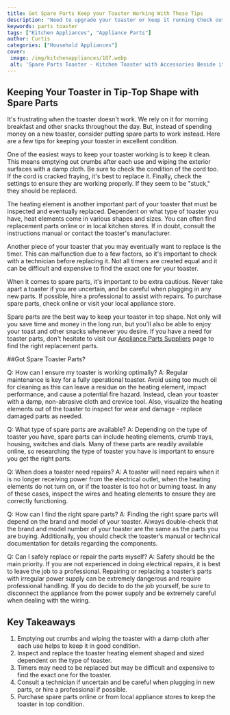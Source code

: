 ```yaml
---
title: Got Spare Parts Keep your Toaster Working With These Tips
description: "Need to upgrade your toaster or keep it running Check out these helpful tips to maintain and extend the life of your appliance"
keywords: parts toaster
tags: ["Kitchen Appliances", "Appliance Parts"]
author: Curtis
categories: ["Household Appliances"]
cover: 
 image: /img/kitchenappliances/187.webp
 alt: 'Spare Parts Toaster - Kitchen Toaster with Accessories Beside it'
---
```

## Keeping Your Toaster in Tip-Top Shape with Spare Parts
It's frustrating when the toaster doesn't work. We rely on it for morning breakfast and other snacks throughout the day. But, instead of spending money on a new toaster, consider putting spare parts to work instead. Here are a few tips for keeping your toaster in excellent condition. 

One of the easiest ways to keep your toaster working is to keep it clean. This means emptying out crumbs after each use and wiping the exterior surfaces with a damp cloth. Be sure to check the condition of the cord too. If the cord is cracked fraying, it's best to replace it. Finally, check the settings to ensure they are working properly. If they seem to be "stuck," they should be replaced. 

The heating element is another important part of your toaster that must be inspected and eventually replaced. Dependent on what type of toaster you have, heat elements come in various shapes and sizes. You can often find replacement parts online or in local kitchen stores. If in doubt, consult the instructions manual or contact the toaster's manufacturer. 

Another piece of your toaster that you may eventually want to replace is the timer. This can malfunction due to a few factors, so it's important to check with a technician before replacing it. Not all timers are created equal and it can be difficult and expensive to find the exact one for your toaster. 

When it comes to spare parts, it's important to be extra cautious. Never take apart a toaster if you are uncertain, and be careful when plugging in any new parts. If possible, hire a professional to assist with repairs. To purchase spare parts, check online or visit your local appliance store. 

Spare parts are the best way to keep your toaster in top shape. Not only will you save time and money in the long run, but you'll also be able to enjoy your toast and other snacks whenever you desire. If you have a need for toaster parts, don't hesitate to visit our [Appliance Parts Suppliers](./pages/appliance-parts-suppliers/) page to find the right replacement parts.

##Got Spare Toaster Parts?

Q: How can I ensure my toaster is working optimally?
A: Regular maintenance is key for a fully operational toaster. Avoid using too much oil for cleaning as this can leave a residue on the heating element, impact performance, and cause a potential fire hazard. Instead, clean your toaster with a damp, non-abrasive cloth and crevice tool. Also, visualize the heating elements out of the toaster to inspect for wear and damage - replace damaged parts as needed.

Q: What type of spare parts are available?
A: Depending on the type of toaster you have, spare parts can include heating elements, crumb trays, housing, switches and dials. Many of these parts are readily available online, so researching the type of toaster you have is important to ensure you get the right parts.

Q: When does a toaster need repairs?
A: A toaster will need repairs when it is no longer receiving power from the electrical outlet, when the heating elements do not turn on, or if the toaster is too hot or burning toast. In any of these cases, inspect the wires and heating elements to ensure they are correctly functioning.

Q: How can I find the right spare parts?
A: Finding the right spare parts will depend on the brand and model of your toaster. Always double-check that the brand and model number of your toaster are the same as the parts you are buying. Additionally, you should check the toaster’s manual or technical documentation for details regarding the components.

Q: Can I safely replace or repair the parts myself?
A: Safety should be the main priority. If you are not experienced in doing electrical repairs, it is best to leave the job to a professional. Repairing or replacing a toaster’s parts with irregular power supply can be extremely dangerous and require professional handling. If you do decide to do the job yourself, be sure to disconnect the appliance from the power supply and be extremely careful when dealing with the wiring.

## Key Takeaways
1. Emptying out crumbs and wiping the toaster with a damp cloth after each use helps to keep it in good condition.
2. Inspect and replace the toaster heating element shaped and sized dependent on the type of toaster.
3. Timers may need to be replaced but may be difficult and expensive to find the exact one for the toaster.
4. Consult a technician if uncertain and be careful when plugging in new parts, or hire a professional if possible.
5. Purchase spare parts online or from local appliance stores to keep the toaster in top condition.
